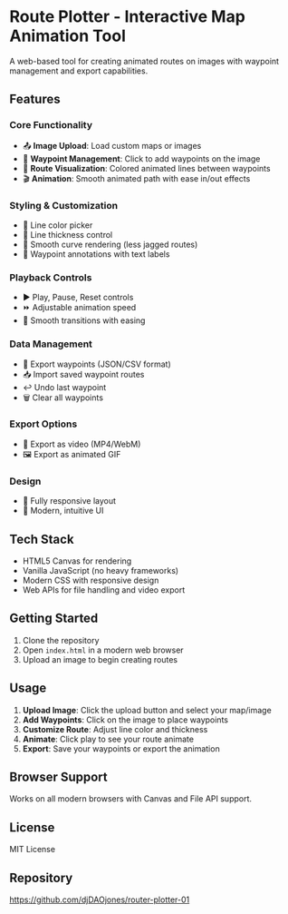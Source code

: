 # Route Plotter - Interactive Map Animation Tool

A web-based tool for creating animated routes on images with waypoint management and export capabilities.

## Features

### Core Functionality
- 📤 **Image Upload**: Load custom maps or images
- 📍 **Waypoint Management**: Click to add waypoints on the image
- 🎨 **Route Visualization**: Colored animated lines between waypoints
- 🎬 **Animation**: Smooth animated path with ease in/out effects

### Styling & Customization
- 🎨 Line color picker
- 📏 Line thickness control
- 🌊 Smooth curve rendering (less jagged routes)
- 📝 Waypoint annotations with text labels

### Playback Controls
- ▶️ Play, Pause, Reset controls
- ⏩ Adjustable animation speed
- 🔄 Smooth transitions with easing

### Data Management
- 💾 Export waypoints (JSON/CSV format)
- 📥 Import saved waypoint routes
- ↩️ Undo last waypoint
- 🗑️ Clear all waypoints

### Export Options
- 🎥 Export as video (MP4/WebM)
- 🖼️ Export as animated GIF

### Design
- 📱 Fully responsive layout
- 🎯 Modern, intuitive UI

## Tech Stack
- HTML5 Canvas for rendering
- Vanilla JavaScript (no heavy frameworks)
- Modern CSS with responsive design
- Web APIs for file handling and video export

## Getting Started

1. Clone the repository
2. Open `index.html` in a modern web browser
3. Upload an image to begin creating routes

## Usage

1. **Upload Image**: Click the upload button and select your map/image
2. **Add Waypoints**: Click on the image to place waypoints
3. **Customize Route**: Adjust line color and thickness
4. **Animate**: Click play to see your route animate
5. **Export**: Save your waypoints or export the animation

## Browser Support
Works on all modern browsers with Canvas and File API support.

## License
MIT License

## Repository
https://github.com/djDAOjones/router-plotter-01
